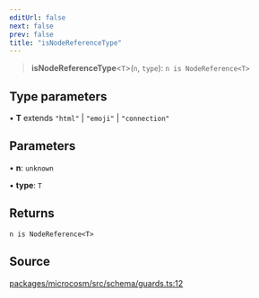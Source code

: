 ```yaml
---
editUrl: false
next: false
prev: false
title: "isNodeReferenceType"
---
```


> **isNodeReferenceType**\<`T`\>(`n`, `type`): `n is NodeReference<T>`

## Type parameters

• **T** extends `"html"` \| `"emoji"` \| `"connection"`

## Parameters

• **n**: `unknown`

• **type**: `T`

## Returns

`n is NodeReference<T>`

## Source

[packages/microcosm/src/schema/guards.ts:12](https://github.com/nodenogg-in/alpha-p2p/blob/b2606a07ac492cf6a35305dd9d2261575053d888/packages/microcosm/src/schema/guards.ts#L12)
